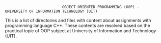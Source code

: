                               OBJECT ORIENTED PROGRAMMING (OOP) - UNIVERSITY OF INFORMATION TECHNOLOGY (UIT)

This is a list of directories and files with content about assignments with programming language C++. These contents are resolved based on the practical topic of OOP subject at University of Information and Technology (UIT).
